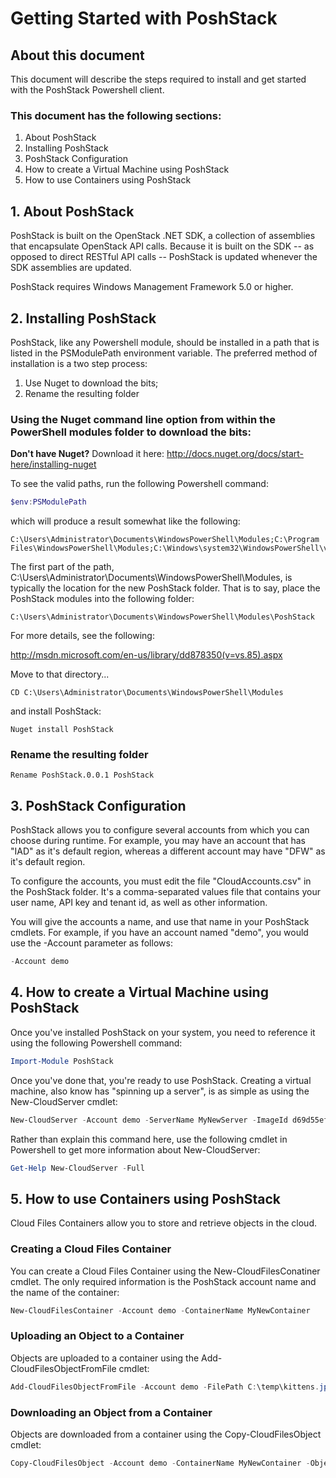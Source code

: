 # Getting Started with PoshStack
## About this document
This document will describe the steps required to install and get started with the PoshStack Powershell client.

### This document has the following sections:
1. About PoshStack
2. Installing PoshStack
3. PoshStack Configuration
4. How to create a Virtual Machine using PoshStack
5. How to use Containers using PoshStack

## 1. About PoshStack
PoshStack is built on the OpenStack .NET SDK, a collection of assemblies that encapsulate OpenStack API calls. Because it is built on the SDK -- as opposed to direct RESTful API calls -- PoshStack is updated whenever the SDK assemblies are updated.

PoshStack requires Windows Management Framework 5.0 or higher.


## 2. Installing PoshStack
PoshStack, like any Powershell module, should be installed in a path that is listed in the PSModulePath environment variable.
The preferred method of installation is a two step process:
 1. Use Nuget to download the bits;
 2. Rename the resulting folder

### Using the Nuget command line option from within the PowerShell modules folder to download the bits:

**Don't have Nuget?**
Download it here: http://docs.nuget.org/docs/start-here/installing-nuget

To see the valid paths, run the following Powershell command:

```PowerShell
$env:PSModulePath
```

which will produce a result somewhat like the following:

```dos
C:\Users\Administrator\Documents\WindowsPowerShell\Modules;C:\Program Files\WindowsPowerShell\Modules;C:\Windows\system32\WindowsPowerShell\v1.0\Modules\
```


The first part of the path, C:\Users\Administrator\Documents\WindowsPowerShell\Modules, is typically the location for the new PoshStack folder. That is to say, place the PoshStack modules into the following folder:

```dos
C:\Users\Administrator\Documents\WindowsPowerShell\Modules\PoshStack
```

For more details, see the following:

http://msdn.microsoft.com/en-us/library/dd878350(v=vs.85).aspx

Move to that directory...
```dos
CD C:\Users\Administrator\Documents\WindowsPowerShell\Modules
```

and install PoshStack:

```dos
Nuget install PoshStack
```
### Rename the resulting folder
```dos
Rename PoshStack.0.0.1 PoshStack
```


## 3. PoshStack Configuration

PoshStack allows you to configure several accounts from which you can choose during runtime. For example, you may have
an account that has "IAD" as it's default region, whereas a different account may have "DFW" as it's default region.

To configure the accounts, you must edit the file "CloudAccounts.csv" in the PoshStack folder. It's a comma-separated
values file that contains your user name, API key and tenant id, as well as other information.

You will give the accounts a name, and use that name in your PoshStack cmdlets. For example, if
you have an account named "demo", you would use the -Account parameter as follows:

```PowerShell
-Account demo
```



## 4. How to create a Virtual Machine using PoshStack

Once you've installed PoshStack on your system, you need to reference it using the following Powershell command:

```PowerShell
Import-Module PoshStack
```

Once you've done that, you're ready to use PoshStack. Creating a virtual machine, also
know has "spinning up a server", is as simple as using the New-CloudServer cmdlet:

```PowerShell
New-CloudServer -Account demo -ServerName MyNewServer -ImageId d69d55ef-cb4c-4787-9f1b-2de41ecac9a1 -FlavorId Performance1-2 -AttachToServiceNetwork $true -AttachToPublicNetwork $true
```

Rather than explain this command here, use the following cmdlet in Powershell to get more information about New-CloudServer:

```PowerShell
Get-Help New-CloudServer -Full
```


## 5. How to use Containers using PoshStack
Cloud Files Containers allow you to store and retrieve objects in the cloud.

### Creating a Cloud Files Container
You can create a Cloud Files Container using the New-CloudFilesConatiner cmdlet. The only required information is the PoshStack account name and the name of the container:
```PowerShell
New-CloudFilesContainer -Account demo -ContainerName MyNewContainer
```

### Uploading an Object to a Container
Objects are uploaded to a container using the Add-CloudFilesObjectFromFile cmdlet:
```PowerShell
Add-CloudFilesObjectFromFile -Account demo -FilePath C:\temp\kittens.jpg -ContainerName MyNewContainer
```

### Downloading an Object from a Container
Objects are downloaded from a container using the Copy-CloudFilesObject cmdlet:
```Powershell
Copy-CloudFilesObject -Account demo -ContainerName MyNewContainer -Object kittens.jpg
```
